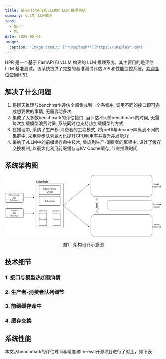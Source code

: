 ```yaml
---
title: 基于FastAPI和vLLM的 LLM 推理系统
summary: vLLM、LLM推理
tags:
  - NLP
  - ML
date: 2025-05-01
image:
  caption: 'Image credit: [**Unsplash**](https://unsplash.com)'
---
```


HPR 是一个基于 FastAPI 和 vLLM 构建的 LLM 推理系统。其主要目的是评估 LLM 基准测试。该系统提供了完整的基准测试评估 API 和性能监控系统。[欢迎各位使用HPR.](https://github.com/2Elian/HPR-VLLM/tree/v1.1-dev)

## 解决了什么问题

1. 将聊天推理与benchmark评估全部集成到一个系统中, 调用不同的接口即可完成想要做的事情, 无需启动多次. 
2. 集成了大多数benchmark的评估接口, 当评估不同的benchmark的时候, 无需每次加载模型浪费时间, 系统同时也支持热加载模型的方式.
3. 在推理中, 采纳了生产者-消费者的工程模式, 将prefill与decode隔离到不同的集群中, 采用异步队列最大化提升GPU利用率并提升并发能力!
4. 采纳了vLLM中的前缀缓存命中技术, 集成到生产-消费者的框架中, 设计了缓存交换机制, 以最大化利用前缀缓存与KV Cache缓存, 节省推理时间.

## 系统架构图

![本项目的算法架构图](./hpr-framework.drawio.png)
<center><p>图1：架构设计示意图</p></center>

## 技术细节

### 1. 接口与模型热加载详情

### 2. 生产者-消费者队列细节

### 3. 前缀缓存命中

### 4. 缓存交换

## 系统性能

本文从benchmark的评估时间与精度和lm-eval开源项目进行了对比，如下表